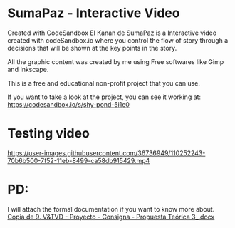 # SumaPaz - Interactive Video
Created with CodeSandbox
El Kanan de SumaPaz is a Interactive video created with codeSandbox.io where you control the flow of story through a decisions that will be shown
at the key points in the story.

All the graphic content was created by me using Free softwares like Gimp and Inkscape.

This is a free and educational non-profit project that you can use.

If you want to take a look at the project, you can see it working at: https://codesandbox.io/s/shy-pond-5i1e0
# Testing video
https://user-images.githubusercontent.com/36736949/110252243-70b6b500-7f52-11eb-8499-ca58db915429.mp4

# PD:  
I will attach the formal documentation if you want to know more about.
[Copia de 9. V&TVD - Proyecto - Consigna - Propuesta Teórica 3_.docx](https://github.com/danielcotes2504/ElKananDeSumapaz/files/6097809/Copia.de.9.V.TVD.-.Proyecto.-.Consigna.-.Propuesta.Teorica.3_.docx)

